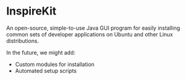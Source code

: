 # InspireKit
An open-source, simple-to-use Java GUI program for easily installing common sets of developer applications on Ubuntu and other Linux distributions.

In the future, we might add:
- Custom modules for installation
- Automated setup scripts
